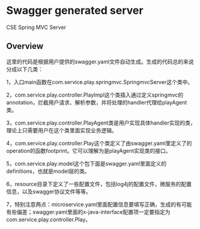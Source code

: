 # Swagger generated server

CSE Spring MVC Server


## Overview
这里的代码是根据用户提供的swagger.yaml文件自动生成。生成的代码总的来说分成以下几类：

1，入口main函数在com.service.play.springmvc.SpringmvcServer这个类中。

2，com.service.play.controller.PlayImpl这个类插入通过定义springmvc的annotation，拦截用户请求、解析参数，并将处理的handler代理给playAgent类。

3，com.service.play.controller.PlayAgent类是用户实现具体handler实现的类，理论上只需要用户在这个类里面实现业务逻辑。

4，com.service.play.controller.Play这个类定义了由swagger.yaml里定义了的operation的函数footprint。它可以理解为是playAgent实现类的接口。

5，com.service.play.model这个包下面是swagger.yaml里面定义的definitions，也就是model层的类。

6，resource目录下定义了一些配置文件，包括log4j的配置文件，微服务的配置信息，以及swagger协议文件等等。

7，特别注意两点：microservice.yaml里面配置信息要填写正确，生成的有可能有些偏差；swagger.yaml里面的x-java-interface配置项一定要指定为com.service.play.controller.Play。